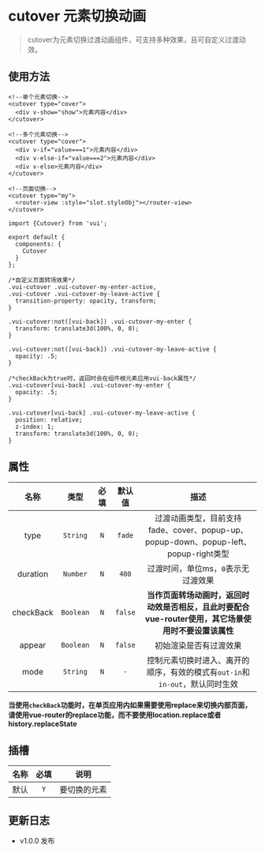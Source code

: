 # cutover 元素切换动画

> cutover为元素切换过渡动画组件，可支持多种效果，且可自定义过渡动效。

## 使用方法

```
<!--单个元素切换-->
<cutover type="cover">
  <div v-show="show">元素内容</div>
</cutover>

<!--多个元素切换-->
<cutover type="cover">
  <div v-if="value===1">元素内容</div>
  <div v-else-if="value===2">元素内容</div>
  <div v-else>元素内容</div>
</cutover>

<!--页面切换-->
<cutover type="my">
  <router-view :style="slot.styleObj"></router-view>
</cutover>
```

```
import {Cutover} from 'vui';

export default {
  components: {
    Cutover
  }
};
```

```
/*自定义页面转场效果*/
.vui-cutover .vui-cutover-my-enter-active,
.vui-cutover .vui-cutover-my-leave-active {
  transition-property: opacity, transform;
}

.vui-cutover:not([vui-back]) .vui-cutover-my-enter {
  transform: translate3d(100%, 0, 0);
}

.vui-cutover:not([vui-back]) .vui-cutover-my-leave-active {
  opacity: .5;
}

/*checkBack为true时，返回时会在组件根元素应用vui-back属性*/
.vui-cutover[vui-back] .vui-cutover-my-enter {
  opacity: .5;
}

.vui-cutover[vui-back] .vui-cutover-my-leave-active {
  position: relative;
  z-index: 1;
  transform: translate3d(100%, 0, 0);
}
```

## 属性

名称|类型|必填|默认值|描述
:-:|:-:|:-:|:-:|:-:
type|`String`|`N`|`fade`|过渡动画类型，目前支持fade、cover、popup-up、popup-down、popup-left、popup-right类型
duration|`Number`|`N`|`400`|过渡时间，单位ms，`0`表示无过渡效果
checkBack|`Boolean`|`N`|`false`|**当作页面转场动画时，返回时动效是否相反，且此时要配合vue-router使用，其它场景使用时不要设置该属性**
appear|`Boolean`|`N`|`false`|初始渲染是否有过渡效果
mode|`String`|`N`|`-`|控制元素切换时进入、离开的顺序，有效的模式有`out-in`和`in-out`，默认同时生效

**当使用`checkBack`功能时，在单页应用内如果需要使用replace来切换内部页面，请使用vue-router的replace功能，而不要使用location.replace或者history.replaceState**

## 插槽

名称|必填|说明
:-:|:-:|:-:
默认|`Y`|要切换的元素

## 更新日志

* v1.0.0 发布